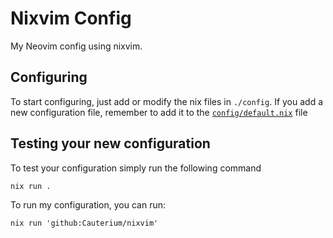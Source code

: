 # Nixvim Config

My Neovim config using nixvim.

## Configuring

To start configuring, just add or modify the nix files in `./config`.
If you add a new configuration file, remember to add it to the
[`config/default.nix`](./config/default.nix) file

## Testing your new configuration

To test your configuration simply run the following command

```
nix run .
```

To run my configuration, you can run:

```
nix run 'github:Cauterium/nixvim'
```
